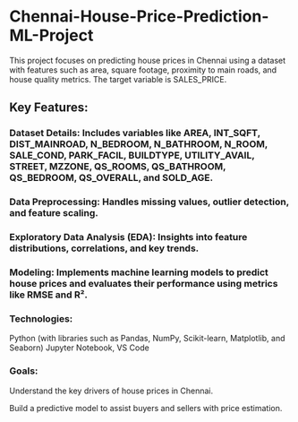 # Chennai-House-Price-Prediction-ML-Project
This project focuses on predicting house prices in Chennai using a dataset with features such as area, square footage, proximity to main roads, and house quality metrics. The target variable is SALES_PRICE.

## Key Features:

### Dataset Details: Includes variables like AREA, INT_SQFT, DIST_MAINROAD, N_BEDROOM, N_BATHROOM, N_ROOM, SALE_COND, PARK_FACIL, BUILDTYPE, UTILITY_AVAIL, STREET, MZZONE, QS_ROOMS, QS_BATHROOM, QS_BEDROOM, QS_OVERALL, and SOLD_AGE.

### Data Preprocessing: Handles missing values, outlier detection, and feature scaling.

### Exploratory Data Analysis (EDA): Insights into feature distributions, correlations, and key trends.

### Modeling: Implements machine learning models to predict house prices and evaluates their performance using metrics like RMSE and R².

### Technologies:
Python (with libraries such as Pandas, NumPy, Scikit-learn, Matplotlib, and Seaborn)
Jupyter Notebook, VS Code

### Goals:

Understand the key drivers of house prices in Chennai.

Build a predictive model to assist buyers and sellers with price estimation.
